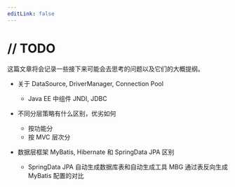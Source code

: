 ```yaml
---
editLink: false
---
```


# // TODO
这篇文章将会记录一些接下来可能会去思考的问题以及它们的大概提纲。

+ 关于 DataSource, DriverManager, Connection Pool
  + Java EE 中组件 JNDI, JDBC

+ 不同分层策略有什么区别，优劣如何
  + 按功能分
  + 按 MVC 层次分

+ 数据层框架 MyBatis, Hibernate 和 SpringData JPA 区别
  + SpringData JPA 自动生成数据库表和自动生成工具 MBG 通过表反向生成 MyBatis 配置的对比